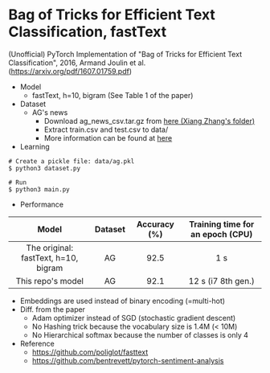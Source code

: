 # Bag of Tricks for Efficient Text Classification, fastText
(Unofficial) PyTorch Implementation of "Bag of Tricks for Efficient Text Classification", 2016, Armand Joulin et al. (https://arxiv.org/pdf/1607.01759.pdf)

* Model
    * fastText, h=10, bigram (See Table 1 of the paper)
* Dataset
    * AG's news
        * Download ag_news_csv.tar.gz from [here (Xiang Zhang's folder)](https://drive.google.com/drive/u/0/folders/0Bz8a_Dbh9Qhbfll6bVpmNUtUcFdjYmF2SEpmZUZUcVNiMUw1TWN6RDV3a0JHT3kxLVhVR2M)
        * Extract train.csv and test.csv to data/
        * More information can be found at [here](http://www.di.unipi.it/~gulli/AG_corpus_of_news_articles.html)        
* Learning
```
# Create a pickle file: data/ag.pkl
$ python3 dataset.py

# Run
$ python3 main.py
```
    
* Performance

| Model                                | Dataset | Accuracy (%) | Training time for an epoch (CPU) |
|:------------------------------------:|:-------:|:------------:|:--------------------------------:|
| The original: fastText, h=10, bigram | AG      | 92.5         | 1 s                              |
| This repo's model                    | AG      | 92.1         | 12 s (i7 8th gen.)               |


* Embeddings are used instead of binary encoding (=multi-hot)
* Diff. from the paper
    * Adam optimizer instead of SGD (stochastic gradient descent)
    * No Hashing trick because the vocabulary size is 1.4M (\< 10M)
    * No Hierarchical softmax because the number of classes is only 4
* Reference
    * https://github.com/poliglot/fasttext
    * https://github.com/bentrevett/pytorch-sentiment-analysis
    